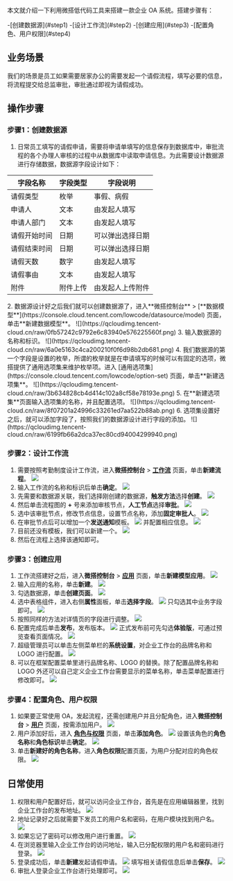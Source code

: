 

本文就介绍一下利用微搭低代码工具来搭建一款企业 OA 系统。搭建步骤有：

<dx-steps>
-[创建数据源](#step1)
-[设计工作流](#step2)
-[创建应用](#step3)
-[配置角色、用户权限](#step4)
</dx-steps>


## 业务场景

我们的场景是员工如果需要居家办公的需要发起一个请假流程，填写必要的信息，将流程提交给总监审批，审批通过即视为请假成功。

## 操作步骤
[](id:step1)
### 步骤1：创建数据源

1. 日常员工填写的请假申请，需要将申请单填写的信息保存到数据库中，审批流程的各个办理人审核的过程中从数据库中读取申请信息。为此需要设计数据源进行存储数据，数据源字段设计如下：
<table>
<thead>
<tr>
<th>字段名称</th>
<th>字段类型</th>
<th>字段说明</th>
</tr>
</thead>
<tbody><tr>
<td>请假类型</td>
<td>枚举</td>
<td>事假、病假</td>
</tr>
<tr>
<td>申请人</td>
<td>文本</td>
<td>由发起人填写</td>
</tr>
<tr>
<td>申请人部门</td>
<td>文本</td>
<td>由发起人填写</td>
</tr>
<tr>
<td>请假开始时间</td>
<td>日期</td>
<td>可以弹出选择日期</td>
</tr>
<tr>
<td>请假结束时间</td>
<td>日期</td>
<td>可以弹出选择日期</td>
</tr>
<tr>
<td>请假天数</td>
<td>数字</td>
<td>由发起人填写</td>
</tr>
<tr>
<td>请假事由</td>
<td>文本</td>
<td>由发起人填写</td>
</tr>
<tr>
<td>附件</td>
<td>附件上传</td>
<td>由发起人上传附件</td>
</tr>
</tbody></table>
2. 数据源设计好之后我们就可以创建数据源了，进入**微搭控制台** > [**数据模型**](https://console.cloud.tencent.com/lowcode/datasource/model) 页面，单击**新建数据模型**。
![](https://qcloudimg.tencent-cloud.cn/raw/0fb57242c9792e6c83940e576225560f.png)
3. 输入数据源的名称和标识。
![](https://qcloudimg.tencent-cloud.cn/raw/6a0e5163c4ca200210f0f6d98b2db681.png)
4. 我们数据源的第一个字段是设置的枚举，所谓的枚举就是在申请填写的时候可以有固定的选项，微搭提供了通用选项集来维护枚举项。进入 [通用选项集](https://console.cloud.tencent.com/lowcode/option-set) 页面，单击**新建选项集**。
![](https://qcloudimg.tencent-cloud.cn/raw/3b634828cb4d414c102a8cf58e78193e.png)
5. 在**新建选项集**页面输入选项集的名称，并且配置选项。
![](https://qcloudimg.tencent-cloud.cn/raw/8f07201a24996c33261ed7aa522b88ab.png)
6. 选项集设置好之后，就可以添加字段了，按照我们的数据源设计进行字段的添加。
![](https://qcloudimg.tencent-cloud.cn/raw/6199fb66a2dca37ec80cd94004299940.png)

[](id:step2)
### 步骤2：设计工作流

1. 需要按照考勤制度设计工作流，进入**微搭控制台** > [**工作流**](https://console.cloud.tencent.com/lowcode/flow) 页面，单击**新建流程**。
![](https://qcloudimg.tencent-cloud.cn/raw/51642535636b53c6bb78077a9cbb6acc.png)
2. 输入工作流的名称和标识后单击**确定**。
![](https://qcloudimg.tencent-cloud.cn/raw/55b6a3bb92de0da3968eb2d083986d51.png)
3. 先需要和数据源关联，我们选择刚创建的数据源，**触发方法**选择**创建**。
![](https://qcloudimg.tencent-cloud.cn/raw/1964acd8d43c6f4c2c6652f1b1b73e09.png)
4. 然后单击流程图的 **+** 号来添加审核节点，**人工节点**选择**审批**。
![](https://qcloudimg.tencent-cloud.cn/raw/6caa9f4e6d58a9175a82ca967e8bd9a8.png)
5. 选中该审批节点，修改节点信息，设置节点名称，添加**固定审批人**。
![](https://qcloudimg.tencent-cloud.cn/raw/77839160e50d148ef767b1607910b2b3.png)
6. 在审批节点后可以增加一个**发送通知**模板。
![](https://qcloudimg.tencent-cloud.cn/raw/4bed7bdc848c2ac81a8c560100d2bd06.png)
并配置相应信息。
![](https://qcloudimg.tencent-cloud.cn/raw/d664d92879573571356c2a09db5f84e6.png)
7. 目前还没有模板，我们可以新建一个。
![](https://qcloudimg.tencent-cloud.cn/raw/92f11ac6c59a4fb16960768b541db153.png)
8. 然后在流程上选择该通知即可。

[](id:step3)
### 步骤3：创建应用

1. 工作流搭建好之后，进入**微搭控制台** > [**应用**](https://console.cloud.tencent.com/lowcode/app) 页面，单击**新建模型应用**。
![](https://qcloudimg.tencent-cloud.cn/raw/33e335d67abf95fce0e918f438a1996e.png)
2. 输入应用的名称，单击**新建**。
![](https://qcloudimg.tencent-cloud.cn/raw/b42be0e3d87c26d074c0a83b20a21da2.png)
3. 勾选数据源，单击**创建页面**。
![](https://qcloudimg.tencent-cloud.cn/raw/46b817618006daf57d0424bd3f74390f.png)
4. 选中表格组件，进入右侧**属性**面板，单击**选择字段**。
![](https://qcloudimg.tencent-cloud.cn/raw/f368425fcedf586d2fd77dae5cdec3df.png)
只勾选其中业务字段即可。
![](https://qcloudimg.tencent-cloud.cn/raw/0c8ab286483e130089739d9b7ed89fbe.png)
5. 按照同样的方法对详情页的字段进行调整。
![](https://qcloudimg.tencent-cloud.cn/raw/94ec82e75169da79e472d0791a8945f2.png)
6. 配置完成后单击**发布**，发布版本。
![](https://qcloudimg.tencent-cloud.cn/raw/d8047d119bd577b69fdfed0958989cbd.png)
正式发布前可先勾选**体验版**，可通过预览查看页面情况。
![](https://qcloudimg.tencent-cloud.cn/raw/e8b1b7d940149c879d9464e33fd035e1.png)
7. 超级管理员可以单击左侧菜单栏的**系统设置**，对企业工作台的品牌名称和 LOGO 进行配置。
![](https://qcloudimg.tencent-cloud.cn/raw/f0abd1bdbd860a9ae2d8b096e6b263f6.png)
8. 可以在框架配置菜单里进行品牌名称、LOGO 的替换。除了配置品牌名称和 LOGO 外还可以自己定义企业工作台需要显示的菜单名称，单击菜单配置进行修改即可。
![](https://qcloudimg.tencent-cloud.cn/raw/fce7c2b2916e2a1289798c152395c861.png)

[](id:step4)
### 步骤4：配置角色、用户权限

1. 如果要正常使用 OA，发起流程，还需创建用户并且分配角色，进入**微搭控制台** > [**用户**](https://console.cloud.tencent.com/lowcode/permission/user) 页面，按需添加用户。
![](https://qcloudimg.tencent-cloud.cn/raw/9946c30873509937fdd9cc85aaa9060b.png)
2. 用户添加好后，进入 [**角色与权限**](https://console.cloud.tencent.com/lowcode/permission/role) 页面，单击**添加角色**。
![](https://qcloudimg.tencent-cloud.cn/raw/34d98587f5698bdbfc6a99fb1d21649d.png)
设置该角色的**角色名称**和**角色标识**单击**确定**。
![](https://qcloudimg.tencent-cloud.cn/raw/c6707bfe25dc9455748eb01133276721.png)
3. 单击**新建好的角色名称**，进入**角色权限**配置页面，为用户分配对应的角色权限。
![](https://qcloudimg.tencent-cloud.cn/raw/3160f15c6e57d128c1bc000fd1d2b7cd.png)

## 日常使用

1. 权限和用户配置好后，就可以访问企业工作台，首先是在应用编辑器里，找到企业工作台的发布地址。
![](https://qcloudimg.tencent-cloud.cn/raw/80da0c2f5ed7c743a35a00c8a21307c3.png)
2. 地址记录好之后就需要下发员工的用户名和密码，在用户模块找到用户名。
![](https://qcloudimg.tencent-cloud.cn/raw/75df40175c2ab0886f3f9903929b2382.png)
3. 如果忘记了密码可以修改用户进行重置。
![](https://qcloudimg.tencent-cloud.cn/raw/e5cfc99941389fd07f9e26461cff1ba6.png)
4. 在浏览器里输入企业工作台的访问地址，输入已分配权限的用户名和密码进行登录。
![](https://qcloudimg.tencent-cloud.cn/raw/de5915c6ed1341b38c935795ef2c44f5.png)
5. 登录成功后，单击**新建**发起请假申请。
![](https://qcloudimg.tencent-cloud.cn/raw/00134f42fbe6f6ea43751c4a1eab34f0.png)
填写相关请假信息后单击**保存**。
![](https://qcloudimg.tencent-cloud.cn/raw/83da3417e0c3816051c111435eb3d469.png)
6. 审批人登录企业工作台进行处理即可。
![](https://qcloudimg.tencent-cloud.cn/raw/1faf5740b0677b9ed12b0343476cc06e.png)
